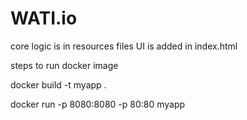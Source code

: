 # WATI.io

core logic is in resources files
UI is added in index.html

steps to run docker image

docker build -t myapp .

docker run -p 8080:8080 -p 80:80 myapp
